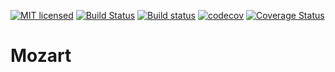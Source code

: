 [![MIT licensed](https://img.shields.io/badge/license-MIT-blue.svg)](https://github.com/yoon-gu/mozart/blob/master/LICENSE)
[![Build Status](https://travis-ci.org/yoon-gu/Mozart.svg?branch=master)](https://travis-ci.org/yoon-gu/Mozart)
[![Build status](https://ci.appveyor.com/api/projects/status/3e0utft517wu16b7?svg=true)](https://ci.appveyor.com/project/yoon-gu/mozart-pub)
[![codecov](https://codecov.io/gh/yoon-gu/Mozart/branch/master/graph/badge.svg)](https://codecov.io/gh/yoon-gu/Mozart)
[![Coverage Status](https://coveralls.io/repos/github/yoon-gu/Mozart/badge.svg)](https://coveralls.io/github/yoon-gu/Mozart)

# Mozart
